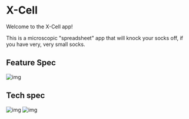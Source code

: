 # X-Cell

 
Welcome to the X-Cell app!

This is a microscopic "spreadsheet" app that will knock your socks off, if you have very, very small socks.

## Feature Spec

![img](http://i.imgur.com/FK38VUZh.jpg)

## Tech spec

![img](http://i.imgur.com/bOiihOCl.jpg)
![img](http://i.imgur.com/9DBgLu3l.jpg)